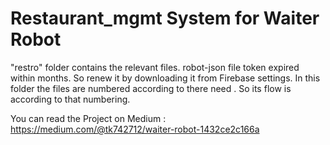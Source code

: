 # Restaurant_mgmt System for Waiter Robot
"restro" folder contains the relevant files.
robot-json file token expired within months. So renew it by downloading it from Firebase settings.
In this folder the files are numbered according to there need . So its flow is according to that numbering.

You can read the Project on Medium :
https://medium.com/@tk742712/waiter-robot-1432ce2c166a
